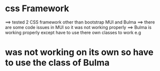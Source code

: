 # css Framework
==> tested 2 CSS framework other than bootstrap MUI and Bulma
==> there are some code issues in MUI so it was not working properly
==> Bulma is working properly except have to use there own classes to work
e.g <h1> was not working on its own so have to use the class of Bulma
